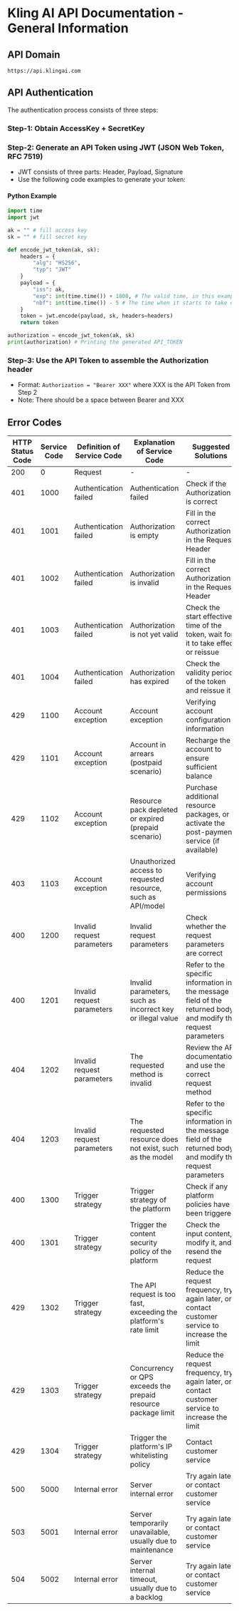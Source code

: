 # Kling AI API Documentation - General Information

## API Domain
```
https://api.klingai.com
```

## API Authentication
The authentication process consists of three steps:

### Step-1: Obtain AccessKey + SecretKey

### Step-2: Generate an API Token using JWT (JSON Web Token, RFC 7519)
- JWT consists of three parts: Header, Payload, Signature
- Use the following code examples to generate your token:

#### Python Example
```python
import time
import jwt

ak = "" # fill access key
sk = "" # fill secret key

def encode_jwt_token(ak, sk):
    headers = {
        "alg": "HS256",
        "typ": "JWT"
    }
    payload = {
        "iss": ak,
        "exp": int(time.time()) + 1800, # The valid time, in this example, represents the current time+1800s(30min)
        "nbf": int(time.time()) - 5 # The time when it starts to take effect, in this example, represents the current time minus 5s
    }
    token = jwt.encode(payload, sk, headers=headers)
    return token

authorization = encode_jwt_token(ak, sk)
print(authorization) # Printing the generated API_TOKEN
```

### Step-3: Use the API Token to assemble the Authorization header
- Format: `Authorization = "Bearer XXX"` where XXX is the API Token from Step 2
- Note: There should be a space between Bearer and XXX

## Error Codes

| HTTP Status Code | Service Code | Definition of Service Code | Explanation of Service Code | Suggested Solutions |
|------------------|--------------|----------------------------|------------------------------|---------------------|
| 200 | 0 | Request | - | - |
| 401 | 1000 | Authentication failed | Authentication failed | Check if the Authorization is correct |
| 401 | 1001 | Authentication failed | Authorization is empty | Fill in the correct Authorization in the Request Header |
| 401 | 1002 | Authentication failed | Authorization is invalid | Fill in the correct Authorization in the Request Header |
| 401 | 1003 | Authentication failed | Authorization is not yet valid | Check the start effective time of the token, wait for it to take effect or reissue |
| 401 | 1004 | Authentication failed | Authorization has expired | Check the validity period of the token and reissue it |
| 429 | 1100 | Account exception | Account exception | Verifying account configuration information |
| 429 | 1101 | Account exception | Account in arrears (postpaid scenario) | Recharge the account to ensure sufficient balance |
| 429 | 1102 | Account exception | Resource pack depleted or expired (prepaid scenario) | Purchase additional resource packages, or activate the post-payment service (if available) |
| 403 | 1103 | Account exception | Unauthorized access to requested resource, such as API/model | Verifying account permissions |
| 400 | 1200 | Invalid request parameters | Invalid request parameters | Check whether the request parameters are correct |
| 400 | 1201 | Invalid request parameters | Invalid parameters, such as incorrect key or illegal value | Refer to the specific information in the message field of the returned body and modify the request parameters |
| 404 | 1202 | Invalid request parameters | The requested method is invalid | Review the API documentation and use the correct request method |
| 404 | 1203 | Invalid request parameters | The requested resource does not exist, such as the model | Refer to the specific information in the message field of the returned body and modify the request parameters |
| 400 | 1300 | Trigger strategy | Trigger strategy of the platform | Check if any platform policies have been triggered |
| 400 | 1301 | Trigger strategy | Trigger the content security policy of the platform | Check the input content, modify it, and resend the request |
| 429 | 1302 | Trigger strategy | The API request is too fast, exceeding the platform's rate limit | Reduce the request frequency, try again later, or contact customer service to increase the limit |
| 429 | 1303 | Trigger strategy | Concurrency or QPS exceeds the prepaid resource package limit | Reduce the request frequency, try again later, or contact customer service to increase the limit |
| 429 | 1304 | Trigger strategy | Trigger the platform's IP whitelisting policy | Contact customer service |
| 500 | 5000 | Internal error | Server internal error | Try again later, or contact customer service |
| 503 | 5001 | Internal error | Server temporarily unavailable, usually due to maintenance | Try again later, or contact customer service |
| 504 | 5002 | Internal error | Server internal timeout, usually due to a backlog | Try again later, or contact customer service |

